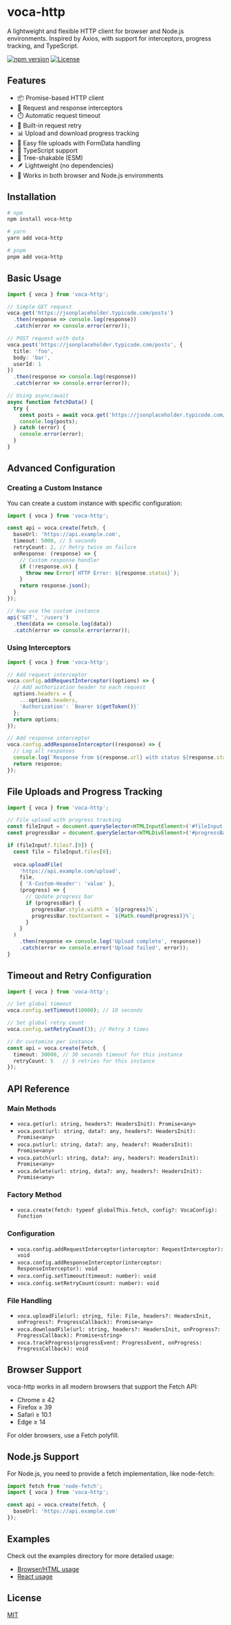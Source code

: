 # voca-http

A lightweight and flexible HTTP client for browser and Node.js environments. Inspired by Axios, with support for interceptors, progress tracking, and TypeScript.

[![npm version](https://img.shields.io/npm/v/voca-http.svg)](https://www.npmjs.com/package/voca-http)
[![License](https://img.shields.io/npm/l/voca-http.svg)](LICENSE)

## Features

- 📦 Promise-based HTTP client
- 🔄 Request and response interceptors
- ⏱️ Automatic request timeout
- 🔁 Built-in request retry
- 📊 Upload and download progress tracking
- 📁 Easy file uploads with FormData handling
- 🧩 TypeScript support
- 🌳 Tree-shakable (ESM)
- 🪶 Lightweight (no dependencies)
- 🧠 Works in both browser and Node.js environments

## Installation

```bash
# npm
npm install voca-http

# yarn
yarn add voca-http

# pnpm
pnpm add voca-http
```

## Basic Usage

```typescript
import { voca } from 'voca-http';

// Simple GET request
voca.get('https://jsonplaceholder.typicode.com/posts')
  .then(response => console.log(response))
  .catch(error => console.error(error));

// POST request with data
voca.post('https://jsonplaceholder.typicode.com/posts', {
  title: 'foo',
  body: 'bar',
  userId: 1
})
  .then(response => console.log(response))
  .catch(error => console.error(error));

// Using async/await
async function fetchData() {
  try {
    const posts = await voca.get('https://jsonplaceholder.typicode.com/posts');
    console.log(posts);
  } catch (error) {
    console.error(error);
  }
}
```

## Advanced Configuration

### Creating a Custom Instance

You can create a custom instance with specific configuration:

```typescript
import { voca } from 'voca-http';

const api = voca.create(fetch, {
  baseUrl: 'https://api.example.com',
  timeout: 5000, // 5 seconds
  retryCount: 2, // Retry twice on failure
  onResponse: (response) => {
    // Custom response handler
    if (!response.ok) {
      throw new Error(`HTTP Error: ${response.status}`);
    }
    return response.json();
  }
});

// Now use the custom instance
api('GET', '/users')
  .then(data => console.log(data))
  .catch(error => console.error(error));
```

### Using Interceptors

```typescript
import { voca } from 'voca-http';

// Add request interceptor
voca.config.addRequestInterceptor((options) => {
  // Add authorization header to each request
  options.headers = {
    ...options.headers,
    'Authorization': `Bearer ${getToken()}`
  };
  return options;
});

// Add response interceptor
voca.config.addResponseInterceptor((response) => {
  // Log all responses
  console.log(`Response from ${response.url} with status ${response.status}`);
  return response;
});
```

## File Uploads and Progress Tracking

```typescript
import { voca } from 'voca-http';

// File upload with progress tracking
const fileInput = document.querySelector<HTMLInputElement>('#fileInput');
const progressBar = document.querySelector<HTMLDivElement>('#progressBar');

if (fileInput?.files?.[0]) {
  const file = fileInput.files[0];
  
  voca.uploadFile(
    'https://api.example.com/upload',
    file,
    { 'X-Custom-Header': 'value' },
    (progress) => {
      // Update progress bar
      if (progressBar) {
        progressBar.style.width = `${progress}%`;
        progressBar.textContent = `${Math.round(progress)}%`;
      }
    }
  )
    .then(response => console.log('Upload complete', response))
    .catch(error => console.error('Upload failed', error));
}
```

## Timeout and Retry Configuration

```typescript
import { voca } from 'voca-http';

// Set global timeout
voca.config.setTimeout(10000); // 10 seconds

// Set global retry count
voca.config.setRetryCount(3); // Retry 3 times

// Or customize per instance
const api = voca.create(fetch, {
  timeout: 30000, // 30 seconds timeout for this instance
  retryCount: 5   // 5 retries for this instance
});
```

## API Reference

### Main Methods

- `voca.get(url: string, headers?: HeadersInit): Promise<any>`
- `voca.post(url: string, data?: any, headers?: HeadersInit): Promise<any>`
- `voca.put(url: string, data?: any, headers?: HeadersInit): Promise<any>`
- `voca.patch(url: string, data?: any, headers?: HeadersInit): Promise<any>`
- `voca.delete(url: string, data?: any, headers?: HeadersInit): Promise<any>`

### Factory Method

- `voca.create(fetch: typeof globalThis.fetch, config?: VocaConfig): Function`

### Configuration

- `voca.config.addRequestInterceptor(interceptor: RequestInterceptor): void`
- `voca.config.addResponseInterceptor(interceptor: ResponseInterceptor): void`
- `voca.config.setTimeout(timeout: number): void`
- `voca.config.setRetryCount(count: number): void`

### File Handling

- `voca.uploadFile(url: string, file: File, headers?: HeadersInit, onProgress?: ProgressCallback): Promise<any>`
- `voca.downloadFile(url: string, headers?: HeadersInit, onProgress?: ProgressCallback): Promise<string>`
- `voca.trackProgress(progressEvent: ProgressEvent, onProgress: ProgressCallback): void`

## Browser Support

voca-http works in all modern browsers that support the Fetch API:

- Chrome ≥ 42
- Firefox ≥ 39
- Safari ≥ 10.1
- Edge ≥ 14

For older browsers, use a Fetch polyfill.

## Node.js Support

For Node.js, you need to provide a fetch implementation, like node-fetch:

```typescript
import fetch from 'node-fetch';
import { voca } from 'voca-http';

const api = voca.create(fetch, {
  baseUrl: 'https://api.example.com'
});
```

## Examples

Check out the examples directory for more detailed usage:

- [Browser/HTML usage](examples/html/index.html)
- [React usage](examples/react/App.tsx)

## License

[MIT](LICENSE) 